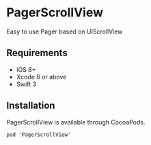 # PagerScrollView

Easy to use Pager based on UIScrollView  

## Requirements
- iOS 8+
- Xcode 8 or above
- Swift 3

## Installation
PagerScrollView is available through CocoaPods.

```
pod 'PagerScrollView'
```
